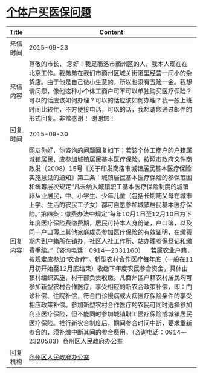 # <a href="http://www.shangluo.gov.cn/zmhd/ldxxxx.jsp?urltype=leadermail.LeaderMailContentUrl&wbtreeid=1112&leadermailid=3362">个体户买医保问题</a>
| Title |                                                                                                                                                                                                                                                                                                          Content                                                                                                                                                                                                                                                                                                           |
|:-----:|----------------------------------------------------------------------------------------------------------------------------------------------------------------------------------------------------------------------------------------------------------------------------------------------------------------------------------------------------------------------------------------------------------------------------------------------------------------------------------------------------------------------------------------------------------------------------------------------------------------------------|
| 来信时间  | 2015-09-23                                                                                                                                                                                                                                                                                                                                                                                                                                                                                                                                                                                                                 |
| 来信内容  | 尊敬的市长， 您好！我是商洛市商州区的人，我本人现在在北京工作。我弟弟在我们市商州区城关街道里经营一间小的杂货店。由于他是自己做小生意的，所以也没有五险一金。我想请问您，像他这种小个体工商户可不可以单独购买医疗保险？可以的话应该如何办理？可以的话应该如何办理？我一般上班时间比较忙，不方便接电话，可以的话，我想请您通过邮件的形式回复。非常感谢！ 谢谢您！                                                                                                                                                                                                                                                                                                                                                                                                                                          |
| 回复时间  | 2015-09-30                                                                                                                                                                                                                                                                                                                                                                                                                                                                                                                                                                                                                 |
| 回复内容  | 网友你好，你咨询的问题回复如下：若该个体工商户的户籍属城镇居民，应参加城镇居民基本医疗保险，按照市政府文件商政发（2008）15号《关于印发商洛市城镇居民基本医疗保险实施意见的通知》第二条：城镇居民基本医疗保险的参保范围和统筹层次规定“凡未纳入城镇职工基本医疗保险制度的城镇非从业居民，中、小学生、少年儿童（包括长期随父母在城市上学、生活的农民工子女）都可自愿参加城镇居民基本医疗保险。”第四条：缴费办法中规定“每年10月1日至12月10日为下年度医疗保险费缴费期，居民可持本人身份证，户口簿，以及同一户口薄上其他家庭成员参加医疗保险的有效证明，在缴费期内到户籍所在镇办，社区人社工作所、站办理参保登记和缴费手续。”（咨询电话：0914—2331160）    若属农业户籍，按规定应参加“农合疗”。新型农村合作医疗每年底（一般在11月初开始至12月底结束）收缴下年度农民参合资金，具体由镇村组织实施，村干部负责收缴。凡商州区户籍农村居民均可参加新型农村合作医疗，享受相应的新农合政策补偿，即：门诊补偿、住院补偿，符合门诊慢病或大病医疗保险条件的享受相应政策补偿。参加新型农村合作医疗的农民可同时选择参加商业医疗保险，但不能同时参加城镇职工医疗保险或城镇居民医疗保险。推行新农合制度后，期间参合时间中断，要求重新参合的，须补缴中断其间的参合费用。（咨询电话：0914—2320583）商州区人民政府办公室 |
| 回复机构  | <a href="../../category/agencies/商州区人民政府办公室.md">商州区人民政府办公室</a>                                                                                                                                                                                                                                                                                                                                                                                                                                                                                                                                                             |